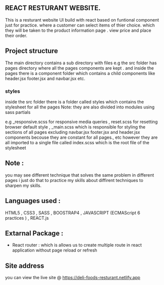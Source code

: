  ## REACT RESTURANT WEBSITE.
  This is a resturant website UI build with react  based on funtional component just for practice.
  where a customer can select items of thier choice. which they will be taken
  to the product information page . view price and place their order.

  ## Project structure 
  
  The main directory contains a sub directory with files e.g the src folder
   has pages directory  where all the pages components are kept .
   and inside the pages there is a component folder which contains
   a child components like header.jsx footer.jsx and navbar.jsx etc.

### styles 
 inside the src folder there is a folder called styles which contains the stylesheet for all the pages
 Note: they are also divided into modules using sass partials

 e.g _responsive.scss for responsive media queries , reset.scss for resetting browser default style ,
    _main.scss which is responsible for styling the sections of all pages excluding navbar.jsx footer.jsx and
    header.jsx components becouse they are constant for all pages., etc
           however they are all imported to a single file called index.scss which is the root file of 
             the stylesheet

## Note :
   you may see different technique that solves the same  problem in different pages
   i just do that to practice my skills about diffirent techniques to sharpen my skills.

## Languages used :
  HTML5 , CSS3 , SASS , BOOSTRAP4 , JAVASCRIPT (ECMAScript 6 practices ) , REACT.js 

## Extarnal Package :
  - React router : which is  allows us to create multiple route in react application
   without page reload or refresh 

  ## Site address

  you can view the live site @ https://deli-foods-resturant.netlify.app 

